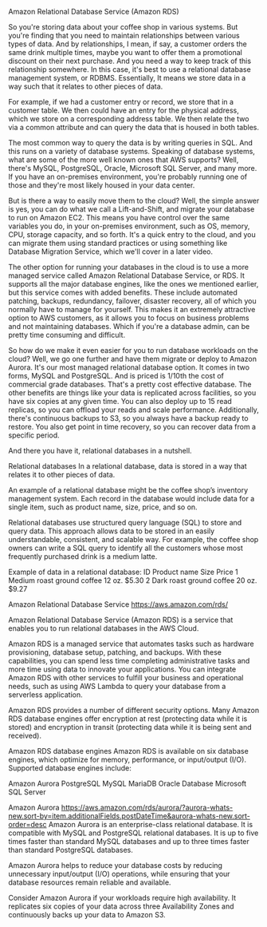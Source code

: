 Amazon Relational Database Service (Amazon RDS)

So you're storing data about your coffee shop in various systems. But you're finding that you need to maintain relationships between various types of data. And by relationships, I mean, if say, a customer orders the same drink multiple times, maybe you want to offer them a promotional discount on their next purchase. And you need a way to keep track of this relationship somewhere. In this case, it's best to use a relational database management system, or RDBMS. Essentially, It means we store data in a way such that it relates to other pieces of data. 

For example, if we had a customer entry or record, we store that in a customer table. We then could have an entry for the physical address, which we store on a corresponding address table. We then relate the two via a common attribute and can query the data that is housed in both tables. 

The most common way to query the data is by writing queries in SQL. And this runs on a variety of database systems. Speaking of database systems, what are some of the more well known ones that AWS supports? Well, there's MySQL, PostgreSQL, Oracle, Microsoft SQL Server, and many more. If you have an on-premises environment, you're probably running one of those and they're most likely housed in your data center. 

But is there a way to easily move them to the cloud? Well, the simple answer is yes, you can do what we call a Lift-and-Shift, and migrate your database to run on Amazon EC2. This means you have control over the same variables you do, in your on-premises environment, such as OS, memory, CPU, storage capacity, and so forth. It's a quick entry to the cloud, and you can migrate them using standard practices or using something like Database Migration Service, which we'll cover in a later video. 

The other option for running your databases in the cloud is to use a more managed service called Amazon Relational Database Service, or RDS. It supports all the major database engines, like the ones we mentioned earlier, but this service comes with added benefits. These include automated patching, backups, redundancy, failover, disaster recovery, all of which you normally have to manage for yourself. This makes it an extremely attractive option to AWS customers, as it allows you to focus on business problems and not maintaining databases. Which if you're a database admin, can be pretty time consuming and difficult. 

So how do we make it even easier for you to run database workloads on the cloud? Well, we go one further and have them migrate or deploy to Amazon Aurora. It's our most managed relational database option. It comes in two forms, MySQL and PostgreSQL. And is priced is 1/10th the cost of commercial grade databases. That's a pretty cost effective database. The other benefits are things like your data is replicated across facilities, so you have six copies at any given time. You can also deploy up to 15 read replicas, so you can offload your reads and scale performance. Additionally, there's continuous backups to S3, so you always have a backup ready to restore. You also get point in time recovery, so you can recover data from a specific period. 

And there you have it, relational databases in a nutshell.



Relational databases
In a relational database, data is stored in a way that relates it to other pieces of data. 

An example of a relational database might be the coffee shop’s inventory management system. Each record in the database would include data for a single item, such as product name, size, price, and so on.

Relational databases use structured query language (SQL) to store and query data. This approach allows data to be stored in an easily understandable, consistent, and scalable way. For example, the coffee shop owners can write a SQL query to identify all the customers whose most frequently purchased drink is a medium latte.

Example of data in a relational database:
ID    Product name    Size    Price
1    Medium roast ground coffee    12 oz.    $5.30
2    Dark roast ground coffee    20 oz.    $9.27


Amazon Relational Database Service
https://aws.amazon.com/rds/

Amazon Relational Database Service (Amazon RDS) is a service that enables you to run relational databases in the AWS Cloud.

Amazon RDS is a managed service that automates tasks such as hardware provisioning, database setup, patching, and backups. With these capabilities, you can spend less time completing administrative tasks and more time using data to innovate your applications. You can integrate Amazon RDS with other services to fulfill your business and operational needs, such as using AWS Lambda to query your database from a serverless application.

Amazon RDS provides a number of different security options. Many Amazon RDS database engines offer encryption at rest (protecting data while it is stored) and encryption in transit (protecting data while it is being sent and received).

Amazon RDS database engines
Amazon RDS is available on six database engines, which optimize for memory, performance, or input/output (I/O). Supported database engines include:

Amazon Aurora
PostgreSQL
MySQL
MariaDB
Oracle Database
Microsoft SQL Server


Amazon Aurora
https://aws.amazon.com/rds/aurora/?aurora-whats-new.sort-by=item.additionalFields.postDateTime&aurora-whats-new.sort-order=desc
Amazon Aurora is an enterprise-class relational database. It is compatible with MySQL and PostgreSQL relational databases. It is up to five times faster than standard MySQL databases and up to three times faster than standard PostgreSQL databases.

Amazon Aurora helps to reduce your database costs by reducing unnecessary input/output (I/O) operations, while ensuring that your database resources remain reliable and available. 

Consider Amazon Aurora if your workloads require high availability. It replicates six copies of your data across three Availability Zones and continuously backs up your data to Amazon S3.
